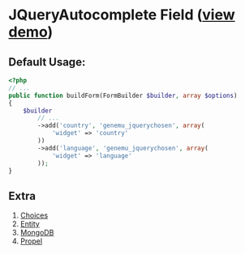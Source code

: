 # JQueryAutocomplete Field ([view demo](http://jqueryui.com/demos/autocomplete/))

## Default Usage:

``` php
<?php
// ...
public function buildForm(FormBuilder $builder, array $options)
{
    $builder
        // ...
        ->add('country', 'genemu_jquerychosen', array(
            'widget' => 'country'
        ))
        ->add('language', 'genemu_jquerychosen', array(
            'widget' => 'language'
        ));
}
```

## Extra

1. [Choices](https://github.com/genemu/GenemuFormBundle/blob/2.0/Resources/doc/jquery/chosen/choices.md)
2. [Entity](https://github.com/genemu/GenemuFormBundle/blob/2.0/Resources/doc/jquery/chosen/entity.md)
3. [MongoDB](https://github.com/genemu/GenemuFormBundle/blob/2.0/Resources/doc/jquery/chosen/mongodb.md)
4. [Propel](https://github.com/genemu/GenemuFormBundle/blob/2.0/Resources/doc/jquery/chosen/propel.md)

